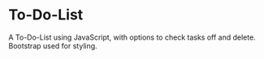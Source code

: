 # To-Do-List
A To-Do-List using JavaScript, with options to check tasks off and delete. Bootstrap used for styling.
